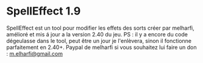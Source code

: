 # SpellEffect 1.9

SpellEffect est un tool pour modifier les effets des sorts créer par melharfi, amélioré et mis á jour a la version 2.40 du jeu.
PS : il y a encore du code dégeulasse dans le tool, peut être un jour je l'enlèvera, sinon il fonctionne parfaitement en 2.40+.
Paypal de melharfi si vous souhaitez lui faire un don : m.elharfi@gmail.com
